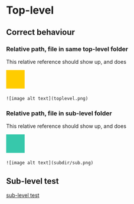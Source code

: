 # Top-level

## Correct behaviour

### Relative path, file in same top-level folder

This relative reference should show up, and does

![image alt text](toplevel.png)

`![image alt text](toplevel.png)`

### Relative path, file in sub-level folder

This relative reference should show up, and does

![image alt text](subdir/sub.png)

`![image alt text](subdir/sub.png)`

## Sub-level test

[sub-level test](subdir/sub.md)